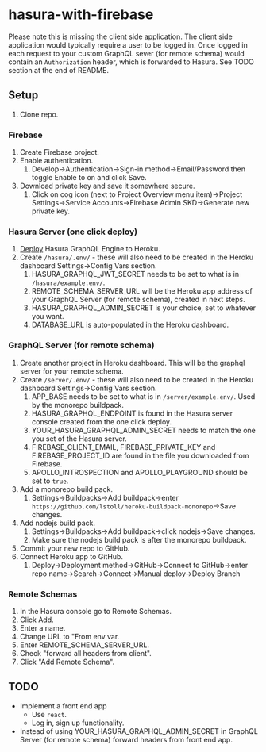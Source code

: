 # hasura-with-firebase

Please note this is missing the client side application. The client side application would typically require a user to be logged in. Once logged in each request to your custom GraphQL sever (for remote schema) would contain an `Authorization` header, which is forwarded to Hasura. See TODO section at the end of README.

## Setup

1. Clone repo.

### Firebase

1. Create Firebase project.
2. Enable authentication.
   1. Develop->Authentication->Sign-in method->Email/Password then toggle Enable to on and click Save.
3. Download private key and save it somewhere secure.
   1. Click on cog icon (next to Project Overview menu item)->Project Settings->Service Accounts->Firebase Admin SKD->Generate new private key.

### Hasura Server (one click deploy)

1. [Deploy](https://docs.hasura.io/1.0/graphql/manual/getting-started/heroku-simple.html) Hasura GraphQL Engine to Heroku.   
2. Create `/hasura/.env/` - these will also need to be created in the Heroku dashboard Settings->Config Vars section.
   1. HASURA_GRAPHQL_JWT_SECRET needs to be set to what is in `/hasura/example.env/`.
   2. REMOTE_SCHEMA_SERVER_URL will be the Heroku app address of your GraphQL Server (for remote schema), created in next steps.
   3. HASURA_GRAPHQL_ADMIN_SECRET is your choice, set to whatever you want.
   4. DATABASE_URL is auto-populated in the Heroku dashboard.

### GraphQL Server (for remote schema)

1. Create another project in Heroku dashboard. This will be the graphql server for your remote schema.
2. Create `/server/.env/` - these will also need to be created in the Heroku dashboard Settings->Config Vars section.
   1. APP_BASE needs to be set to what is in `/server/example.env/`. Used by the monorepo buildpack.
   2. HASURA_GRAPHQL_ENDPOINT is found in the Hasura server console created from the one click deploy.
   3. YOUR_HASURA_GRAPHQL_ADMIN_SECRET needs to match the one you set of the Hasura server.
   4. FIREBASE_CLIENT_EMAIL, FIREBASE_PRIVATE_KEY and FIREBASE_PROJECT_ID are found in the file you downloaded from Firebase.
   5. APOLLO_INTROSPECTION and APOLLO_PLAYGROUND should be set to `true`.
3. Add a monorepo build pack.
   1. Settings->Buildpacks->Add buildpack->enter `https://github.com/lstoll/heroku-buildpack-monorepo`->Save changes.
4. Add nodejs build pack.
   1. Settings->Buildpacks->Add buildpack->click nodejs->Save changes.
   2. Make sure the nodejs build pack is after the monorepo buildpack.
5. Commit your new repo to GitHub.
6. Connect Heroku app to GitHub.
   1. Deploy->Deployment method->GitHub->Connect to GitHub->enter repo name->Search->Connect->Manual deploy->Deploy Branch

### Remote Schemas

1. In the Hasura console go to Remote Schemas.
2. Click Add.
3. Enter a name.
4. Change URL to "From env var.
5. Enter REMOTE_SCHEMA_SERVER_URL. 
6. Check "forward all headers from client".
7. Click "Add Remote Schema".

## TODO

- Implement a front end app
  - Use `react`.
  - Log in, sign up functionality.
- Instead of using YOUR_HASURA_GRAPHQL_ADMIN_SECRET in GraphQL Server (for remote schema) forward headers from front end app.
